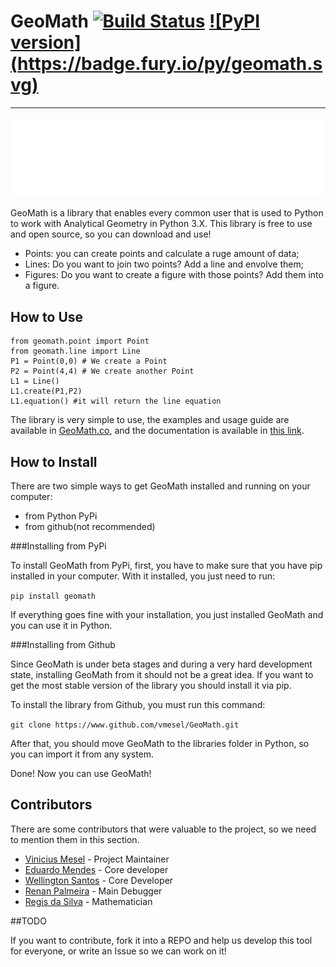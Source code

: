 # GeoMath [![Build Status](https://travis-ci.org/vmesel/GeoMath.svg?branch=master)](https://travis-ci.org/vmesel/GeoMath) [![PyPI version] (https://badge.fury.io/py/geomath.svg)](https://badge.fury.io/py/geomath) 

----------------------

![image](imgs/geomath.svg)


GeoMath is a library that enables every common user that is used to Python to work with Analytical Geometry in Python 3.X. This library is free to use and open source, so you can download and use!

- Points: you can create points and calculate a ruge amount of data;
- Lines: Do you want to join two points? Add a line and envolve them;
- Figures: Do you want to create a figure with those points? Add them into a figure.

## How to Use

```
from geomath.point import Point
from geomath.line import Line
P1 = Point(0,0) # We create a Point
P2 = Point(4,4) # We create another Point
L1 = Line()
L1.create(P1,P2)
L1.equation() #it will return the line equation 
```

The library is very simple to use, the examples and usage guide are available in [GeoMath.co](http://geomath.co), and the documentation is available in [this link](https://geomath.readthedocs.io/).

## How to Install

There are two simple ways to get GeoMath installed and running on your computer:

- from Python PyPi
- from github(not recommended)

###Installing from PyPi

To install GeoMath from PyPi, first, you have to make sure that you have pip installed in your computer. With it installed, you just need to run:

``` pip install geomath ```

If everything goes fine with your installation, you just installed GeoMath and you can use it in Python.

###Installing from Github

Since GeoMath is under beta stages and during a very hard development state, installing GeoMath from it should not be a great idea. If you want to get the most stable version of the library you should install it via pip.

To install the library from Github, you must run this command:

``` git clone https://www.github.com/vmesel/GeoMath.git ```

After that, you should move GeoMath to the libraries folder in Python, so you can import it from any system.

Done! Now you can use GeoMath!

## Contributors

There are some contributors that were valuable to the project, so we need to mention them in this section.

- [Vinicius Mesel](http://www.github.com/vmesel/) - Project Maintainer
- [Eduardo Mendes](https://github.com/z4r4tu5tr4) - Core developer
- [Wellington Santos](https://github.com/Wellington475) - Core Developer
- [Renan Palmeira](https://github.com/RenanPalmeira) - Main Debugger
- [Regis da Silva](https://github.com/rg3915) - Mathematician

##TODO

If you want to contribute, fork it into a REPO and help us develop this tool for everyone, or write an Issue so we can work on it!
